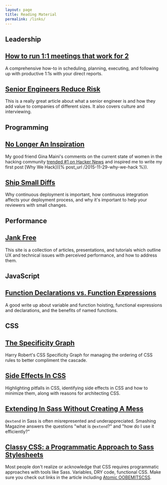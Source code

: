 ```yaml
---
layout: page
title: Reading Material
permalink: /links/
---
```


## Leadership

[How to run 1:1 meetings that work for 2](https://blog.intercom.com/high-impact-one-to-one-meetings/)
---
A comprehensive how-to in scheduling, planning, executing, and following up with productive 1:1s with your direct reports.

[Senior Engineers Reduce Risk](https://hackernoon.com/senior-engineers-reduce-risk-5ab2adc13c97#.8qzvmcn25)
---
This is a really great article about what a senior engineer is and how they add value to companies of different sizes. It also covers culture and interviewing.

## Programming

[No Longer An Inspiration](http://www.gina.codes/2015/04/13/no-longer-an-inspiration)
---
My good friend Gina Maini's comments on the current state of women in the hacking community [trended \#1 on Hacker News](https://news.ycombinator.com/item?id=9381524) and inspired me to write my first post [Why We Hack]({% post_url /2015-11-29-why-we-hack %}).

[Ship Small Diffs](https://blog.skyliner.io/ship-small-diffs-741308bec0d1#.1mrqc28up)
---
Why continuous deployment is important, how continuous integration affects your deployment process, and why it's important to help your reviewers with small changes.

## Performance

[Jank Free](http://jankfree.org/)
---
This site is a collection of articles, presentations, and tutorials which outline UX and technical issues with perceived performance, and how to address them.

## JavaScript

[Function Declarations vs. Function Expressions](https://javascriptweblog.wordpress.com/2010/07/06/function-declarations-vs-function-expressions/)
---
A good write up about variable and function hoisting, functional expressions and declarations, and the benefits of named functions.

## CSS

[The Specificity Graph](http://csswizardry.com/2014/10/the-specificity-graph/)
---
Harry Robert's CSS Specificity Graph for managing the ordering of CSS rules to better compliment the cascade.

[Side Effects In CSS](http://philipwalton.com/articles/side-effects-in-css/)
---
Highlighting pitfalls in CSS, identifying side effects in CSS and how to minimize them, along with reasons for architecting CSS.

[Extending In Sass Without Creating A Mess](http://www.smashingmagazine.com/2015/05/extending-in-sass-without-mess/)
---
`@extend` in Sass is often misrepresented and underappreciated. Smashing Magazine answers the questions "what is `@extend`?" and "how do I use it efficiently?"

[Classy CSS: a Programmatic Approach to Sass Stylesheets](http://una.im/classy-css)
---
Most people don't realize or acknowledge that CSS requires programmatic approaches with tools like Sass. Variables, DRY code, functional CSS. Make sure you check out links in the article including [Atomic OOBEMITSCSS](http://www.sitepoint.com/atomic-oobemitscss/).
